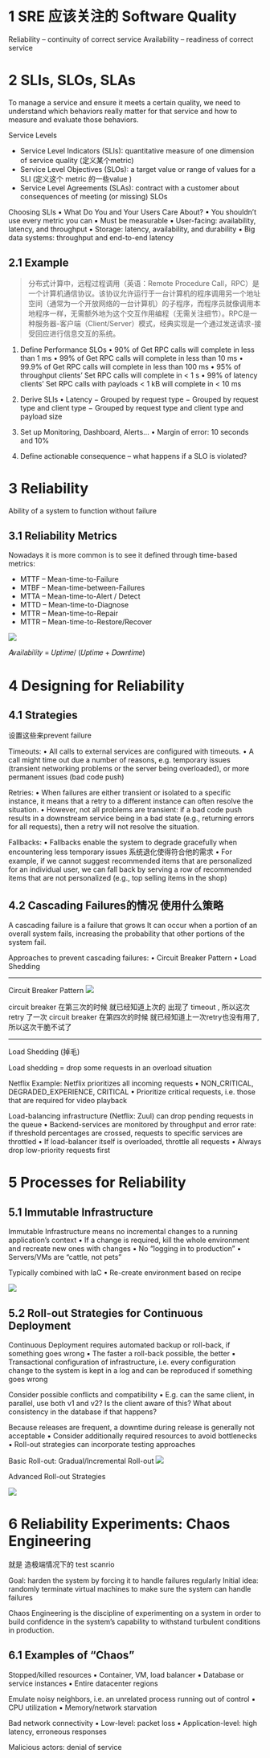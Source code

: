 

# 1 SRE 应该关注的 Software Quality 

Reliability – continuity of correct service
Availability – readiness of correct service



# 2 SLIs, SLOs, SLAs


To manage a service and ensure it meets a certain quality, we need to understand which behaviors really matter for that service and how to measure and evaluate those behaviors.


Service Levels
- Service Level Indicators (SLIs): quantitative measure of one dimension of service quality  (定义某个metric)
- Service Level Objectives (SLOs): a target value or range of values for a SLI  (定义这个 metric 的一些value )
- Service Level Agreements (SLAs): contract with a customer about consequences of meeting (or missing) SLOs

Choosing SLIs
▪ What Do You and Your Users Care About?
▪ You shouldn’t use every metric you can
▪ Must be measurable
▪ User-facing: availability, latency, and throughput
▪ Storage: latency, availability, and durability
▪ Big data systems: throughput and end-to-end latency

## 2.1 Example

> 分布式计算中，远程过程调用（英语：Remote Procedure Call，RPC）是一个计算机通信协议。该协议允许运行于一台计算机的程序调用另一个地址空间（通常为一个开放网络的一台计算机）的子程序，而程序员就像调用本地程序一样，无需额外地为这个交互作用编程（无需关注细节）。RPC是一种服务器-客户端（Client/Server）模式，经典实现是一个通过发送请求-接受回应进行信息交互的系统。

1. Define Performance SLOs
• 90% of Get RPC calls will complete in less than 1 ms
• 99% of Get RPC calls will complete in less than 10 ms
• 99.9% of Get RPC calls will complete in less than 100 ms
• 95% of throughput clients’ Set RPC calls will complete in < 1 s
• 99% of latency clients’ Set RPC calls with payloads < 1 kB will complete in < 10 ms

2. Derive SLIs
• Latency
− Grouped by request type
− Grouped by request type and client type
− Grouped by request type and client type and payload size

3. Set up Monitoring, Dashboard, Alerts…
• Margin of error: 10 seconds and 10%

4. Define actionable consequence – what happens if a SLO is violated?


# 3 Reliability 

Ability of a system to function without failure

## 3.1 Reliability Metrics

Nowadays it is more common is to see it defined through time-based metrics:
- MTTF – Mean-time-to-Failure
- MTBF – Mean-time-between-Failures
- MTTA – Mean-time-to-Alert / Detect
- MTTD – Mean-time-to-Diagnose
- MTTR – Mean-time-to-Repair
- MTTR – Mean-time-to-Restore/Recover


![](image/Pasted%20image%2020241109154743.png)


𝐴𝑣𝑎𝑖𝑙𝑎𝑏𝑖𝑙𝑖𝑡𝑦 = 𝑈𝑝𝑡𝑖𝑚𝑒/ (𝑈𝑝𝑡𝑖𝑚𝑒 + 𝐷𝑜𝑤𝑛𝑡𝑖𝑚𝑒)



# 4 Designing for Reliability

## 4.1 Strategies 
设置这些来prevent failure 

Timeouts:
• All calls to external services are configured with timeouts.
• A call might time out due a number of reasons, e.g. temporary issues (transient networking problems or the server being overloaded), or more permanent issues (bad code push)

Retries:
• When failures are either transient or isolated to a specific instance, it means that a retry to a different instance can often resolve the situation.
• However, not all problems are transient: if a bad code push results in a downstream service being in a bad state (e.g., returning errors for all requests), then a retry will not resolve the situation.

Fallbacks:
• Fallbacks enable the system to degrade gracefully when encountering less temporary issues  系统退化使得符合他的需求 
• For example, if we cannot suggest recommended items that are personalized for an individual user, we can fall back by serving a row of recommended items that are not personalized (e.g., top selling items in the shop)


## 4.2 Cascading Failures的情况 使用什么策略 

A cascading failure is a failure that grows
It can occur when a portion of an overall system fails, increasing the probability that other portions of the system fail.


Approaches to prevent cascading failures:
• Circuit Breaker Pattern
• Load Shedding

---


Circuit Breaker Pattern
![](image/Pasted%20image%2020241109160028.png)

circuit breaker 在第三次的时候 就已经知道上次的 出现了 timeout , 所以这次retry 了一次 
circuit breaker 在第四次的时候 就已经知道上一次retry也没有用了,  所以这次干脆不试了 


---

Load Shedding (掉毛)

Load shedding = drop some requests in an overload situation

Netflix Example:
Netflix prioritizes all incoming requests
• NON_CRITICAL, DEGRADED_EXPERIENCE, CRITICAL
• Prioritize critical requests, i.e. those that are required for video playback

Load-balancing infrastructure (Netflix: Zuul) can drop pending requests in the queue
• Backend-services are monitored by throughput and error rate: if threshold percentages are crossed, requests to specific services are throttled
• If load-balancer itself is overloaded, throttle all requests
• Always drop low-priority requests first





# 5 Processes for Reliability

## 5.1 Immutable Infrastructure


Immutable Infrastructure means no incremental changes to a running application’s context
▪ If a change is required, kill the whole environment and recreate new ones with changes
▪ No “logging in to production”
▪ Servers/VMs are “cattle, not pets”


Typically combined with IaC
▪ Re-create environment based on recipe

![](image/Pasted%20image%2020241109160608.png)


## 5.2 Roll-out Strategies for Continuous Deployment

Continuous Deployment requires automated backup or roll-back, if something goes wrong
▪ The faster a roll-back possible, the better
▪ Transactional configuration of infrastructure, i.e. every configuration change to the system is kept in a log and can be reproduced if something goes wrong

Consider possible conflicts and compatibility
▪ E.g. can the same client, in parallel, use both v1 and v2? Is the client aware of this? What about
consistency in the database if that happens?

Because releases are frequent, a downtime during release is generally not acceptable
▪ Consider additionally required resources to avoid bottlenecks
▪ Roll-out strategies can incorporate testing approaches

Basic Roll-out: Gradual/Incremental Roll-out
![](image/Pasted%20image%2020241109160741.png)


Advanced Roll-out Strategies

![](image/Pasted%20image%2020241109160813.png)


# 6 Reliability Experiments: Chaos Engineering

就是 造极端情况下的  test scanrio 


Goal: harden the system by forcing it to handle failures regularly
Initial idea: randomly terminate virtual machines to make sure the system can handle failures

Chaos Engineering is the discipline of experimenting on a system in order to build confidence in the system’s capability to withstand turbulent conditions in production.


## 6.1 Examples of “Chaos”

Stopped/killed resources
▪ Container, VM, load balancer
▪ Database or service instances
▪ Entire datacenter regions

Emulate noisy neighbors, i.e. an unrelated process running out of control
▪ CPU utilization
▪ Memory/network starvation

Bad network connectivity
▪ Low-level: packet loss
▪ Application-level: high latency, erroneous responses

Malicious actors: denial of service

